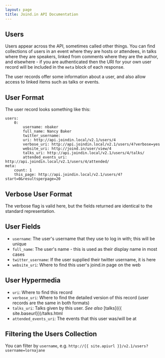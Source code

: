 ```yaml
---
layout: page
title: Joind.in API Documentation
---
```


## Users

Users appear across the API, sometimes called other things.  You can find collections of users in an event where they are hosts or attendees, in talks where they are speakers, linked from comments where they are the author, and elsewhere - if you are authenticated then the URI for your own user record will be included in the ``meta`` block of each response.

The user records offer some information about a user, and also allow access to linked items such as talks or events.

## User Format

The user record looks something like this:

~~~~
users:
    0:
        username: nbaker
        full_name: Nancy Baker
        twitter_username:
        uri: http://api.joindin.local/v2.1/users/4
        verbose_uri: http://api.joindin.local/v2.1/users/4?verbose=yes
        website_uri: http://joind.in/user/view/4
        talks_uri: http://api.joindin.local/v2.1/users/4/talks/
        attended_events_uri: http://api.joindin.local/v2.1/users/4/attended/
meta:
    count: 1
    this_page: http://api.joindin.local/v2.1/users/4?start=0&resultsperpage=20
~~~~

## Verbose User Format

The verbose flag is valid here, but the fields returned are identical to the standard representation.

## User Fields

*  ``username``: The user's username that they use to log in with; this will be unique
*  ``full_name``: The user's name - this is used as their display name in most cases
*  ``twitter_username``: If the user supplied their twitter username, it is here
*  ``website_uri``: Where to find this user's joind.in page on the web

## User Hypermedia

*  ``uri``: Where to find this record
*  ``verbose_uri``:  Where to find the detailed version of this record (user records are the same in both formats)
*  ``talks_uri``: Talks given by this user. *See also* [talks]({{ site.baseurl}})/talks.html
*  ``attended_events_uri``: The events that this user was/will be at

## Filtering the Users Collection

You can filter by ``username``, e.g. ``http://{{ site.apiurl }}/v2.1/users?username=lornajane``




